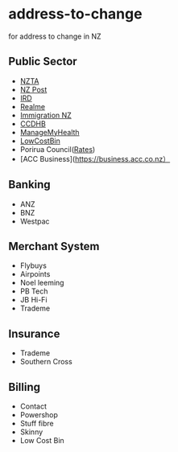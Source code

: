# address-to-change
for address to change in NZ

## Public Sector
- [NZTA](https://www.nzta.govt.nz/)
- [NZ Post](https://www.nzpost.co.nz/)
- [IRD](https://www.ird.govt.nz/)
- [Realme](https://www.realme.govt.nz/)
- [Immigration NZ](https://www.immigration.govt.nz/)
- [CCDHB](https://www.ccdhb.org.nz/)
- [ManageMyHealth](https://www.managemyhealth.co.nz/m/)
- [LowCostBin](https://www.lowcostbins.co.nz/)
- Porirua Council([Rates](https://poriruacity.govt.nz/services/rates-property/rates/))
- [ACC Business](https://business.acc.co.nz）

## Banking
- ANZ
- BNZ
- Westpac

## Merchant System
- Flybuys
- Airpoints
- Noel leeming
- PB Tech
- JB Hi-Fi
- Trademe

## Insurance
- Trademe
- Southern Cross

## Billing
- Contact
- Powershop
- Stuff fibre
- Skinny
- Low Cost Bin







